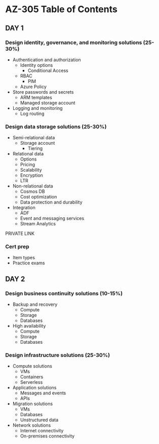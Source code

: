 # AZ-305 Table of Contents

## DAY 1

### Design identity, governance, and monitoring solutions (25-30%)

* Authentication and authorization
  * Identity options
    * Conditional Access
  * RBAC
    * PIM
  * Azure Policy
* Store passwords and secrets
  * ARM templates
  * Managed storage account
* Logging and monitoring
  * Log routing

### Design data storage solutions (25-30%)

* Semi-relational data
  * Storage account
    * Tiering
* Relational data
  * Options
  * Pricing
  * Scalability
  * Encryption
  * LTR
* Non-relational data
  * Cosmos DB
  * Cost optimization
  * Data protection and durability
* Integration
  * ADF
  * Event and messaging services
  * Stream Analytics

PRIVATE LINK

### Cert prep

* Item types
* Practice exams










## DAY 2

### Design business continuity solutions (10-15%)

* Backup and recovery
  * Compute
  * Storage
  * Databases
* High availability
  * Compute
  * Storage
  * Databases

### Design infrastructure solutions (25-30%)

* Compute solutions
  * VMs
  * Containers
  * Serverless
* Application solutions
  * Messages and events
  * APIs
* Migration solutions
  * VMs
  * Databases
  * Unstructured data
* Network solutions
  * Internet connectivity
  * On-premises connectivity
